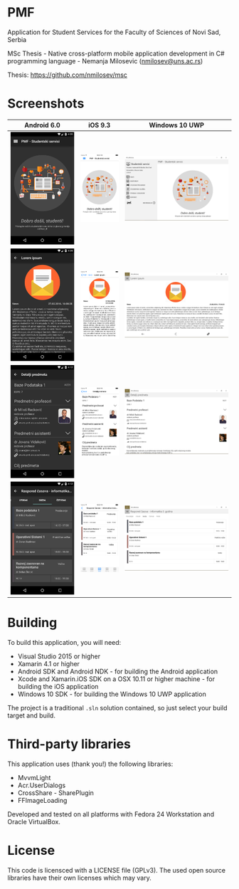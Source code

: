 # PMF

Application for Student Services for the Faculty of Sciences of Novi Sad, Serbia

MSc Thesis - Native cross-platform mobile application development in C# programming language - Nemanja Milosevic (nmilosev@uns.ac.rs)

Thesis: https://github.com/nmilosev/msc

# Screenshots

| Android 6.0|iOS 9.3| Windows 10 UWP|
|:-:|:-:|:-:|
|![alt](https://github.com/nmilosev/PMF/raw/master/screenshots/msc-img16.png)|![alt](https://github.com/nmilosev/PMF/raw/master/screenshots/msc-img17.png)|![alt](https://github.com/nmilosev/PMF/raw/master/screenshots/msc-img18.png)|
|![alt](https://github.com/nmilosev/PMF/raw/master/screenshots/msc-img19.png)|![alt](https://github.com/nmilosev/PMF/raw/master/screenshots/msc-img20.png)|![alt](https://github.com/nmilosev/PMF/raw/master/screenshots/msc-img21.png)|
|![alt](https://github.com/nmilosev/PMF/raw/master/screenshots/msc-img23.png)|![alt](https://github.com/nmilosev/PMF/raw/master/screenshots/msc-img22.png)|![alt](https://github.com/nmilosev/PMF/raw/master/screenshots/msc-img24.png)|
|![alt](https://github.com/nmilosev/PMF/raw/master/screenshots/msc-img25.png)|![alt](https://github.com/nmilosev/PMF/raw/master/screenshots/msc-img28.png)|![alt](https://github.com/nmilosev/PMF/raw/master/screenshots/msc-img27.png)|

# Building

To build this application, you will need:

- Visual Studio 2015 or higher
- Xamarin 4.1 or higher
- Android SDK and Android NDK - for building the Android application
- Xcode and Xamarin.iOS SDK on a OSX 10.11 or higher machine - for building the iOS application
- Windows 10 SDK - for building the Windows 10 UWP application

The project is a traditional `.sln` solution contained, so just select your build target and build.

# Third-party libraries

This application uses (thank you!) the following libraries:

- MvvmLight
- Acr.UserDialogs
- CrossShare - SharePlugin
- FFImageLoading

Developed and tested on all platforms with Fedora 24 Workstation and Oracle VirtualBox.

# License

This code is licensced with a LICENSE file (GPLv3). The used open source libraries have their own licenses which may vary.
